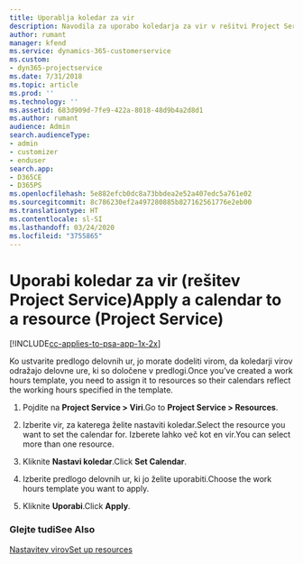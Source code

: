 ```yaml
---
title: Uporablja koledar za vir
description: Navodila za uporabo koledarja za vir v rešitvi Project Service
author: rumant
manager: kfend
ms.service: dynamics-365-customerservice
ms.custom:
- dyn365-projectservice
ms.date: 7/31/2018
ms.topic: article
ms.prod: ''
ms.technology: ''
ms.assetid: 683d909d-7fe9-422a-8018-48d9b4a2d8d1
ms.author: rumant
audience: Admin
search.audienceType:
- admin
- customizer
- enduser
search.app:
- D365CE
- D365PS
ms.openlocfilehash: 5e882efcb0dc8a73bbdea2e52a407edc5a761e02
ms.sourcegitcommit: 8c786230ef2a497280885b827162561776e2eb00
ms.translationtype: HT
ms.contentlocale: sl-SI
ms.lasthandoff: 03/24/2020
ms.locfileid: "3755865"
---
```

# <a name="apply-a-calendar-to-a-resource-project-service"></a><span data-ttu-id="a373e-103">Uporabi koledar za vir (rešitev Project Service)</span><span class="sxs-lookup"><span data-stu-id="a373e-103">Apply a calendar to a resource (Project Service)</span></span>

[!INCLUDE[cc-applies-to-psa-app-1x-2x](../includes/cc-applies-to-psa-app-1x-2x.md)]

<span data-ttu-id="a373e-104">Ko ustvarite predlogo delovnih ur, jo morate dodeliti virom, da koledarji virov odražajo delovne ure, ki so določene v predlogi.</span><span class="sxs-lookup"><span data-stu-id="a373e-104">Once you’ve created a work hours template, you need to assign it to resources so their calendars reflect the working hours specified in the template.</span></span>  
  
1.  <span data-ttu-id="a373e-105">Pojdite na **Project Service > Viri**.</span><span class="sxs-lookup"><span data-stu-id="a373e-105">Go to **Project Service > Resources**.</span></span>  
  
2.  <span data-ttu-id="a373e-106">Izberite vir, za katerega želite nastaviti koledar.</span><span class="sxs-lookup"><span data-stu-id="a373e-106">Select the resource you want to set the calendar for.</span></span> <span data-ttu-id="a373e-107">Izberete lahko več kot en vir.</span><span class="sxs-lookup"><span data-stu-id="a373e-107">You can select more than one resource.</span></span>  
  
3.  <span data-ttu-id="a373e-108">Kliknite **Nastavi koledar**.</span><span class="sxs-lookup"><span data-stu-id="a373e-108">Click **Set Calendar**.</span></span>  
  
4.  <span data-ttu-id="a373e-109">Izberite predlogo delovnih ur, ki jo želite uporabiti.</span><span class="sxs-lookup"><span data-stu-id="a373e-109">Choose the work hours template you want to apply.</span></span>  
  
5.  <span data-ttu-id="a373e-110">Kliknite **Uporabi**.</span><span class="sxs-lookup"><span data-stu-id="a373e-110">Click **Apply**.</span></span>  
  
### <a name="see-also"></a><span data-ttu-id="a373e-111">Glejte tudi</span><span class="sxs-lookup"><span data-stu-id="a373e-111">See Also</span></span>  
 [<span data-ttu-id="a373e-112">Nastavitev virov</span><span class="sxs-lookup"><span data-stu-id="a373e-112">Set up resources</span></span>](../project-service/set-up-resources.md)
